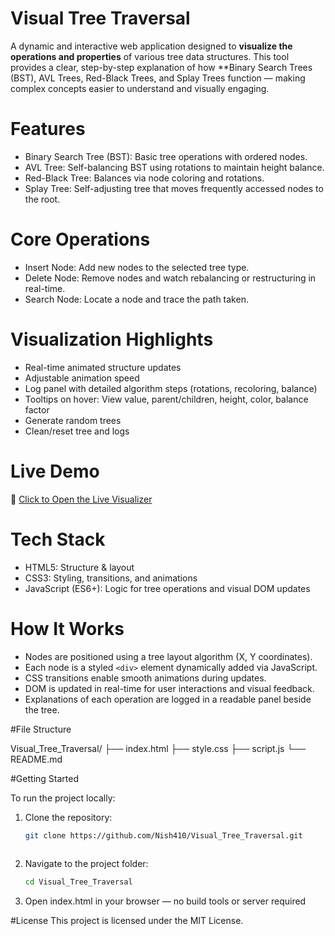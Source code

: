 #  Visual Tree Traversal

A dynamic and interactive web application designed to **visualize the operations and properties** of various tree data structures. This tool provides a clear, step-by-step explanation of how **Binary Search Trees (BST), AVL Trees, Red-Black Trees, and Splay Trees function — making complex concepts easier to understand and visually engaging.

# Features
- Binary Search Tree (BST): Basic tree operations with ordered nodes.
- AVL Tree: Self-balancing BST using rotations to maintain height balance.
- Red-Black Tree: Balances via node coloring and rotations.
- Splay Tree: Self-adjusting tree that moves frequently accessed nodes to the root.

# Core Operations
- Insert Node: Add new nodes to the selected tree type.
- Delete Node: Remove nodes and watch rebalancing or restructuring in real-time.
- Search Node: Locate a node and trace the path taken.

# Visualization Highlights
- Real-time animated structure updates
- Adjustable animation speed
- Log panel with detailed algorithm steps (rotations, recoloring, balance)
- Tooltips on hover: View value, parent/children, height, color, balance factor
- Generate random trees
- Clean/reset tree and logs

# Live Demo

🔗 [Click to Open the Live Visualizer](https://nish410.github.io/Visual_Tree_Traversal/)


# Tech Stack

- HTML5: Structure & layout  
- CSS3: Styling, transitions, and animations  
- JavaScript (ES6+): Logic for tree operations and visual DOM updates

# How It Works

- Nodes are positioned using a tree layout algorithm (X, Y coordinates).
- Each node is a styled `<div>` element dynamically added via JavaScript.
- CSS transitions enable smooth animations during updates.
- DOM is updated in real-time for user interactions and visual feedback.
- Explanations of each operation are logged in a readable panel beside the tree.

#File Structure

Visual_Tree_Traversal/
├── index.html
├── style.css 
├── script.js 
└── README.md 

#Getting Started

To run the project locally:

1. Clone the repository:
   ```bash
   git clone https://github.com/Nish410/Visual_Tree_Traversal.git
  
2. Navigate to the project folder:
   ```bash
   cd Visual_Tree_Traversal
   
3. Open index.html in your browser — no build tools or server required

#License
This project is licensed under the MIT License.
